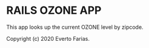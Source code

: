 # RAILS OZONE APP

This app looks up the current OZONE level by zipcode.

Copyright (c) 2020 Everto Farias.


